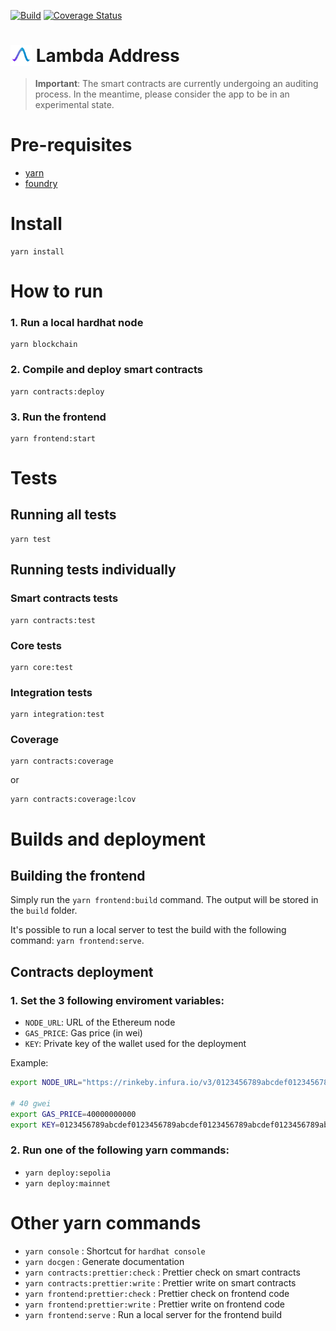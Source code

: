 [![Build](https://github.com/LambdaAddress/LambdaAddress/actions/workflows/main.yml/badge.svg)](https://github.com/LambdaAddress/LambdaAddress/actions/workflows/main.yml) [![Coverage Status](https://coveralls.io/repos/github/LambdaAddress/LambdaAddress/badge.svg?branch=master)](https://coveralls.io/github/LambdaAddress/LambdaAddress?branch=master)


# <img src="src/frontend/images/logo.svg" height="34" style="vertical-align: bottom;" /> Lambda Address

> **Important**: The smart contracts are currently undergoing an auditing process. In the meantime, please consider the app to be in an experimental state.

# Pre-requisites

- [yarn](https://classic.yarnpkg.com/lang/en/docs/install) 
- [foundry](https://book.getfoundry.sh/getting-started/installation)

# Install

```
yarn install
```

# How to run

### 1. Run a local hardhat node

```
yarn blockchain
```

### 2. Compile and deploy smart contracts

```
yarn contracts:deploy
```

### 3. Run the frontend

```
yarn frontend:start
```

# Tests

## Running all tests

```
yarn test
```

## Running tests individually

### Smart contracts tests

```
yarn contracts:test
``` 

### Core tests

```
yarn core:test
``` 

### Integration tests

```
yarn integration:test
``` 

### Coverage 

```
yarn contracts:coverage
```

or 

```
yarn contracts:coverage:lcov
```

# Builds and deployment

## Building the frontend

Simply run the `yarn frontend:build` command. The output will be stored in the `build` folder. 

It's possible to run a local server to test the build with the following command: `yarn frontend:serve`.

## Contracts deployment

### 1. Set the 3 following enviroment variables:
  - `NODE_URL`: URL of the Ethereum node
  - `GAS_PRICE`: Gas price (in wei)
  - `KEY`: Private key of the wallet used for the deployment

Example:

```bash
export NODE_URL="https://rinkeby.infura.io/v3/0123456789abcdef0123456789abcdef"

# 40 gwei
export GAS_PRICE=40000000000
export KEY=0123456789abcdef0123456789abcdef0123456789abcdef0123456789abcdef
```

### 2. Run one of the following yarn commands:
  - `yarn deploy:sepolia`
  - `yarn deploy:mainnet`


# Other yarn commands

- `yarn console` : Shortcut for `hardhat console`
- `yarn docgen` : Generate documentation
- `yarn contracts:prettier:check` : Prettier check on smart contracts
- `yarn contracts:prettier:write` : Prettier write on smart contracts
- `yarn frontend:prettier:check` : Prettier check on frontend code
- `yarn frontend:prettier:write` : Prettier write on frontend code
- `yarn frontend:serve` : Run a local server for the frontend build


